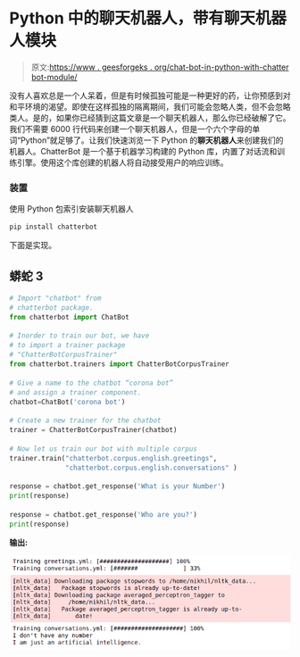 # Python 中的聊天机器人，带有聊天机器人模块

> 原文:[https://www . geesforgeks . org/chat-bot-in-python-with-chatter bot-module/](https://www.geeksforgeeks.org/chat-bot-in-python-with-chatterbot-module/)

没有人喜欢总是一个人呆着，但是有时候孤独可能是一种更好的药，让你预感到对和平环境的渴望。即使在这样孤独的隔离期间，我们可能会忽略人类，但不会忽略类人。是的，如果你已经猜到这篇文章是一个聊天机器人，那么你已经破解了它。我们不需要 6000 行代码来创建一个聊天机器人，但是一个六个字母的单词“Python”就足够了。让我们快速浏览一下 Python 的**聊天机器人**来创建我们的机器人。ChatterBot 是一个基于机器学习构建的 Python 库，内置了对话流和训练引擎。使用这个库创建的机器人将自动接受用户的响应训练。

### 装置

使用 Python 包索引安装聊天机器人

```py
pip install chatterbot
```

下面是实现。

## 蟒蛇 3

```py
# Import "chatbot" from
# chatterbot package.
from chatterbot import ChatBot

# Inorder to train our bot, we have
# to import a trainer package
# "ChatterBotCorpusTrainer"
from chatterbot.trainers import ChatterBotCorpusTrainer

# Give a name to the chatbot “corona bot”
# and assign a trainer component.
chatbot=ChatBot('corona bot')

# Create a new trainer for the chatbot
trainer = ChatterBotCorpusTrainer(chatbot)

# Now let us train our bot with multiple corpus
trainer.train("chatterbot.corpus.english.greetings",
              "chatterbot.corpus.english.conversations" )

response = chatbot.get_response('What is your Number')
print(response)

response = chatbot.get_response('Who are you?')
print(response)
```

**输出:**

![python-chatbot](img/fd0fcf21c1d9450bf71daa8f1b9cbaf6.png)